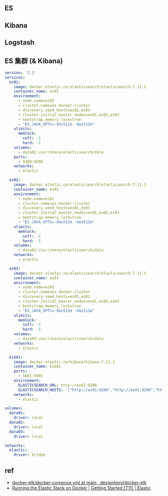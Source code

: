## ES

## Kibana

## Logstash

## ES 集群 (& Kibana)

``` yml
version: '2.2'
services:
  es01:
    image: docker.elastic.co/elasticsearch/elasticsearch:7.11.1
    container_name: es01
    environment:
      - node.name=es01
      - cluster.name=es-docker-cluster
      - discovery.seed_hosts=es02,es03
      - cluster.initial_master_nodes=es01,es02,es03
      - bootstrap.memory_lock=true
      - "ES_JAVA_OPTS=-Xms512m -Xmx512m"
    ulimits:
      memlock:
        soft: -1
        hard: -1
    volumes:
      - data01:/usr/share/elasticsearch/data
    ports:
      - 9200:9200
    networks:
      - elastic

  es02:
    image: docker.elastic.co/elasticsearch/elasticsearch:7.11.1
    container_name: es02
    environment:
      - node.name=es02
      - cluster.name=es-docker-cluster
      - discovery.seed_hosts=es01,es03
      - cluster.initial_master_nodes=es01,es02,es03
      - bootstrap.memory_lock=true
      - "ES_JAVA_OPTS=-Xms512m -Xmx512m"
    ulimits:
      memlock:
        soft: -1
        hard: -1
    volumes:
      - data02:/usr/share/elasticsearch/data
    networks:
      - elastic

  es03:
    image: docker.elastic.co/elasticsearch/elasticsearch:7.11.1
    container_name: es03
    environment:
      - node.name=es03
      - cluster.name=es-docker-cluster
      - discovery.seed_hosts=es01,es02
      - cluster.initial_master_nodes=es01,es02,es03
      - bootstrap.memory_lock=true
      - "ES_JAVA_OPTS=-Xms512m -Xmx512m"
    ulimits:
      memlock:
        soft: -1
        hard: -1
    volumes:
      - data03:/usr/share/elasticsearch/data
    networks:
      - elastic

  kib01:
    image: docker.elastic.co/kibana/kibana:7.11.1
    container_name: kib01
    ports:
      - 5601:5601
    environment:
      ELASTICSEARCH_URL: http://es01:9200
      ELASTICSEARCH_HOSTS: '["http://es01:9200","http://es02:9200","http://es03:9200"]'
    networks:
      - elastic

volumes:
  data01:
    driver: local
  data02:
    driver: local
  data03:
    driver: local

networks:
  elastic:
    driver: bridge
```

## ref

- [docker-elk/docker-compose.yml at main · deviantony/docker-elk](https://github.com/deviantony/docker-elk/blob/main/docker-compose.yml)
- [Running the Elastic Stack on Docker | Getting Started [7.11] | Elastic](https://www.elastic.co/guide/en/elastic-stack-get-started/current/get-started-docker.html)
